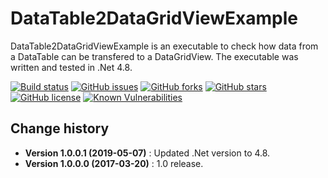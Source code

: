 DataTable2DataGridViewExample
====================================

DataTable2DataGridViewExample is an executable to check how data from a DataTable can be transfered to a DataGridView.
The executable was written and tested in .Net 4.8.

[![Build status](https://ci.appveyor.com/api/projects/status/ofu1tw09dl8j7j4g?svg=true)](https://ci.appveyor.com/project/SeppPenner/datatable2datagridviewexample)
[![GitHub issues](https://img.shields.io/github/issues/SeppPenner/DataTable2DataGridViewExample.svg)](https://github.com/SeppPenner/DataTable2DataGridViewExample/issues)
[![GitHub forks](https://img.shields.io/github/forks/SeppPenner/DataTable2DataGridViewExample.svg)](https://github.com/SeppPenner/DataTable2DataGridViewExample/network)
[![GitHub stars](https://img.shields.io/github/stars/SeppPenner/DataTable2DataGridViewExample.svg)](https://github.com/SeppPenner/DataTable2DataGridViewExample/stargazers)
[![GitHub license](https://img.shields.io/badge/license-AGPL-blue.svg)](https://raw.githubusercontent.com/SeppPenner/DataTable2DataGridViewExample/master/License.txt)
[![Known Vulnerabilities](https://snyk.io/test/github/SeppPenner/DataTable2DataGridViewExample/badge.svg)](https://snyk.io/test/github/SeppPenner/DataTable2DataGridViewExample)


Change history
--------------

* **Version 1.0.0.1 (2019-05-07)** : Updated .Net version to 4.8.
* **Version 1.0.0.0 (2017-03-20)** : 1.0 release.
